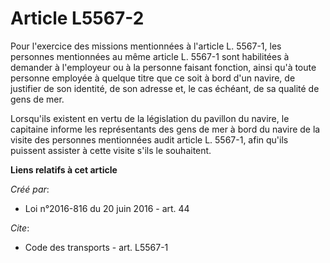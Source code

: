 # Article L5567-2

Pour l'exercice des missions mentionnées à l'article L. 5567-1, les personnes mentionnées au même article L. 5567-1 sont
habilitées à demander à l'employeur ou à la personne faisant fonction, ainsi qu'à toute personne employée à quelque titre que
ce soit à bord d'un navire, de justifier de son identité, de son adresse et, le cas échéant, de sa qualité de gens de mer. 

Lorsqu'ils existent en vertu de la législation du pavillon du navire, le capitaine informe les représentants des gens de mer
à bord du navire de la visite des personnes mentionnées audit article L. 5567-1, afin qu'ils puissent assister à cette visite
s'ils le souhaitent.

**Liens relatifs à cet article**

_Créé par_:

  - Loi n°2016-816 du 20 juin 2016 - art. 44

_Cite_:

  - Code des transports - art. L5567-1
